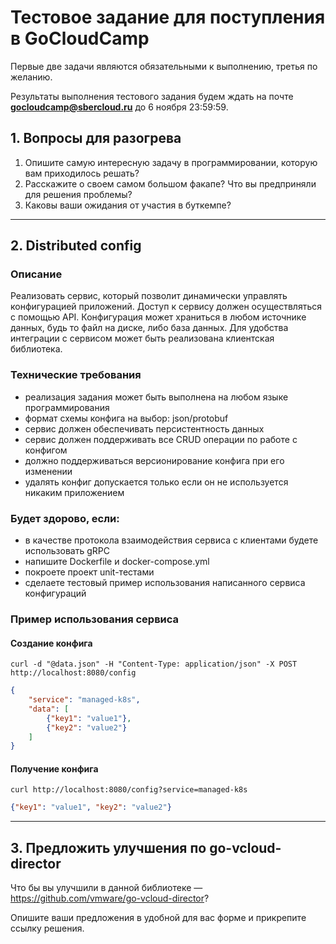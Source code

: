 # Тестовое задание для поступления в GoCloudCamp

Первые две задачи являются обязательными к выполнению, третья по желанию.

Результаты выполнения тестового задания будем ждать на почте **gocloudcamp@sbercloud.ru** до 6 ноября 23:59:59.

## 1. Вопросы для разогрева

1. Опишите самую интересную задачу в программировании, которую вам приходилось решать?
2. Расскажите о своем самом большом факапе? Что вы предприняли для решения проблемы?
3. Каковы ваши ожидания от участия в буткемпе?

---

## 2. Distributed config

### Описание

Реализовать сервис, который позволит динамически управлять конфигурацией приложений. Доступ к сервису должен осуществляться с помощью API. Конфигурация может храниться в любом источнике данных, будь то файл на диске, либо база данных. Для удобства интеграции с сервисом может быть реализована клиентская библиотека.

### Технические требования

* реализация задания может быть выполнена на любом языке программирования
* формат схемы конфига на выбор: json/protobuf
* сервис должен обеспечивать персистентность данных
* сервис должен поддерживать все CRUD операции по работе с конфигом
* должно поддерживаться версионирование конфига при его изменении
* удалять конфиг допускается только если он не используется никаким приложением

### Будет здорово, если:
* в качестве протокола взаимодействия сервиса с клиентами будете использовать gRPC
* напишите Dockerfile и docker-compose.yml
* покроете проект unit-тестами
* сделаете тестовый пример использования написанного сервиса конфигураций

### Пример использования сервиса

#### Создание конфига

`curl -d "@data.json" -H "Content-Type: application/json" -X POST http://localhost:8080/config`

```json
{
    "service": "managed-k8s",
    "data": [
        {"key1": "value1"},
        {"key2": "value2"}
    ]
}
```

#### Получение конфига

`curl http://localhost:8080/config?service=managed-k8s`

```json
{"key1": "value1", "key2": "value2"}
```

---

## 3. Предложить улучшения по go-vcloud-director

Что бы вы улучшили в данной библиотеке — https://github.com/vmware/go-vcloud-director?

Опишите ваши предложения в удобной для вас форме и прикрепите ссылку решения.